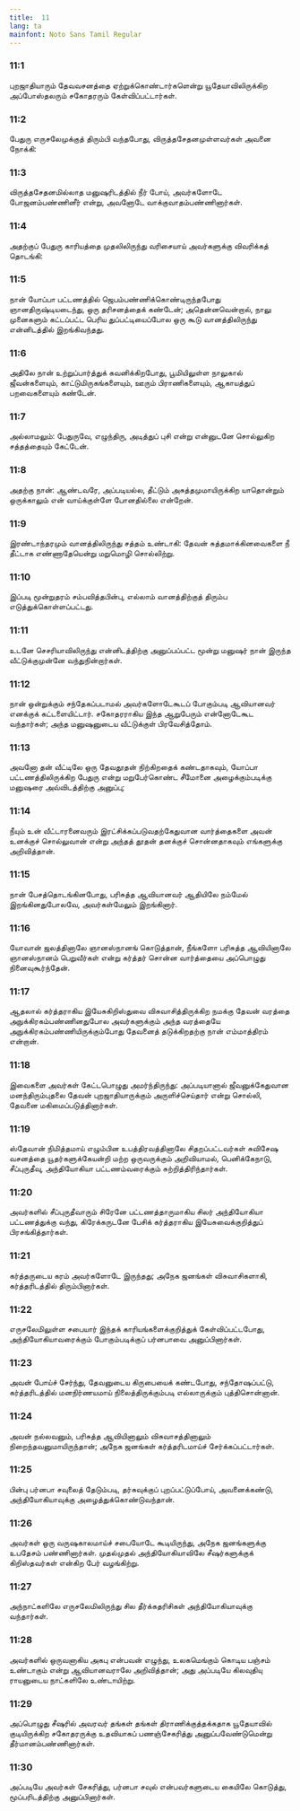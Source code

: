 ```yaml
---
title:  11
lang: ta
mainfont: Noto Sans Tamil Regular
---
```


###  11:1

புறஜாதியாரும் தேவவசனத்தை ஏற்றுக்கொண்டார்களென்று யூதேயாவிலிருக்கிற அப்போஸ்தலரும் சகோதரரும் கேள்விப்பட்டார்கள்.

###  11:2

பேதுரு எருசலேமுக்குத் திரும்பி வந்தபோது, விருத்தசேதனமுள்ளவர்கள் அவனை நோக்கி:

###  11:3

விருத்தசேதனமில்லாத மனுஷரிடத்தில் நீர் போய், அவர்களோடே போஜனம்பண்ணினீர் என்று, அவனோடே வாக்குவாதம்பண்ணினார்கள்.

###  11:4

அதற்குப் பேதுரு காரியத்தை முதலிலிருந்து வரிசையாய் அவர்களுக்கு விவரிக்கத் தொடங்கி:

###  11:5

நான் யோப்பா பட்டணத்தில் ஜெபம்பண்ணிக்கொண்டிருந்தபோது ஞானதிருஷ்டியடைந்து, ஒரு தரிசனத்தைக் கண்டேன்; அதென்னவென்றால், நாலு முனைகளும் கட்டப்பட்ட பெரிய துப்பட்டியைப்போல ஒரு கூடு வானத்திலிருந்து என்னிடத்தில் இறங்கிவந்தது.

###  11:6

அதிலே நான் உற்றுப்பார்த்துக் கவனிக்கிறபோது, பூமியிலுள்ள நாலுகால் ஜீவன்களையும், காட்டுமிருகங்களையும், ஊரும் பிராணிகளையும், ஆகாயத்துப் பறவைகளையும் கண்டேன்.

###  11:7

அல்லாமலும்: பேதுருவே, எழுந்திரு, அடித்துப் புசி என்று என்னுடனே சொல்லுகிற சத்தத்தையும் கேட்டேன்.

###  11:8

அதற்கு நான்: ஆண்டவரே, அப்படியல்ல, தீட்டும் அசுத்தமுமாயிருக்கிற யாதொன்றும் ஒருக்காலும் என் வாய்க்குள்ளே போனதில்லை என்றேன்.

###  11:9

இரண்டாந்தரமும் வானத்திலிருந்து சத்தம் உண்டாகி: தேவன் சுத்தமாக்கினவைகளை நீ தீட்டாக எண்ணாதேயென்று மறுமொழி சொல்லிற்று.

###  11:10

இப்படி மூன்றுதரம் சம்பவித்தபின்பு, எல்லாம் வானத்திற்குத் திரும்ப எடுத்துக்கொள்ளப்பட்டது.

###  11:11

உடனே செசரியாவிலிருந்து என்னிடத்திற்கு அனுப்பப்பட்ட மூன்று மனுஷர் நான் இருந்த வீட்டுக்குமுன்னே வந்துநின்றார்கள்.

###  11:12

நான் ஒன்றுக்கும் சந்தேகப்படாமல் அவர்களோடேகூடப் போகும்படி ஆவியானவர் எனக்குக் கட்டளையிட்டார். சகோதரராகிய இந்த ஆறுபேரும் என்னோடேகூட வந்தார்கள்; அந்த மனுஷனுடைய வீட்டுக்குள் பிரவேசித்தோம்.

###  11:13

அவனோ தன் வீட்டிலே ஒரு தேவதூதன் நிற்கிறதைக் கண்டதாகவும், யோப்பா பட்டணத்திலிருக்கிற பேதுரு என்று மறுபேர்கொண்ட சீமோனை அழைக்கும்படிக்கு மனுஷரை அவ்விடத்திற்கு அனுப்பு;

###  11:14

நீயும் உன் வீட்டாரனைவரும் இரட்சிக்கப்படுவதற்கேதுவான வார்த்தைகளை அவன் உனக்குச் சொல்லுவான் என்று அந்தத் தூதன் தனக்குச் சொன்னதாகவும் எங்களுக்கு அறிவித்தான்.

###  11:15

நான் பேசத்தொடங்கினபோது, பரிசுத்த ஆவியானவர் ஆதியிலே நம்மேல் இறங்கினதுபோலவே, அவர்கள்மேலும் இறங்கினார்.

###  11:16

யோவான் ஜலத்தினாலே ஞானஸ்நானங் கொடுத்தான், நீங்களோ பரிசுத்த ஆவியினாலே ஞானஸ்நானம் பெறுவீர்கள் என்று கர்த்தர் சொன்ன வார்த்தையை அப்பொழுது நினைவுகூர்ந்தேன்.

###  11:17

ஆதலால் கர்த்தராகிய இயேசுகிறிஸ்துவை விசுவாசித்திருக்கிற நமக்கு தேவன் வரத்தை அநுக்கிரகம்பண்ணினதுபோல அவர்களுக்கும் அந்த வரத்தையே அநுக்கிரகம்பண்ணியிருக்கும்போது தேவனைத் தடுக்கிறதற்கு நான் எம்மாத்திரம் என்றான்.

###  11:18

இவைகளை அவர்கள் கேட்டபொழுது அமர்ந்திருந்து: அப்படியானால் ஜீவனுக்கேதுவான மனந்திரும்புதலை தேவன் புறஜாதியாருக்கும் அருளிச்செய்தார் என்று சொல்லி, தேவனை மகிமைப்படுத்தினார்கள்.

###  11:19

ஸ்தேவான் நிமித்தமாய் எழும்பின உபத்திரவத்தினாலே சிதறப்பட்டவர்கள் சுவிசேஷ வசனத்தை யூதர்களுக்கேயன்றி மற்ற ஒருவருக்கும் அறிவியாமல், பெனிக்கேநாடு, சீப்புருதீவு, அந்தியோகியா பட்டணம்வரைக்கும் சுற்றித்திரிந்தார்கள்.

###  11:20

அவர்களில் சீப்புருதீவாரும் சிரேனே பட்டணத்தாருமாகிய சிலர் அந்தியோகியா பட்டணத்துக்கு வந்து, கிரேக்கருடனே பேசிக் கர்த்தராகிய இயேசுவைக்குறித்துப் பிரசங்கித்தார்கள்.

###  11:21

கர்த்தருடைய கரம் அவர்களோடே இருந்தது; அநேக ஜனங்கள் விசுவாசிகளாகி, கர்த்தரிடத்தில் திரும்பினார்கள்.

###  11:22

எருசலேமிலுள்ள சபையார் இந்தக் காரியங்களைக்குறித்துக் கேள்விப்பட்டபோது, அந்தியோகியாவரைக்கும் போகும்படிக்குப் பர்னபாவை அனுப்பினார்கள்.

###  11:23

அவன் போய்ச் சேர்ந்து, தேவனுடைய கிருபையைக் கண்டபோது, சந்தோஷப்பட்டு, கர்த்தரிடத்தில் மனநிர்ணயமாய் நிலைத்திருக்கும்படி எல்லாருக்கும் புத்திசொன்னான்.

###  11:24

அவன் நல்லவனும், பரிசுத்த ஆவியினாலும் விசுவாசத்தினாலும் நிறைந்தவனுமாயிருந்தான்; அநேக ஜனங்கள் கர்த்தரிடமாய்ச் சேர்க்கப்பட்டார்கள்.

###  11:25

பின்பு பர்னபா சவுலைத் தேடும்படி, தர்சுவுக்குப் புறப்பட்டுப்போய், அவனைக்கண்டு, அந்தியோகியாவுக்கு அழைத்துக்கொண்டுவந்தான்.

###  11:26

அவர்கள் ஒரு வருஷகாலமாய்ச் சபையோடே கூடியிருந்து, அநேக ஜனங்களுக்கு உபதேசம் பண்ணினார்கள். முதல்முதல் அந்தியோகியாவிலே சீஷர்களுக்குக் கிறிஸ்தவர்கள் என்கிற பேர் வழங்கிற்று.

###  11:27

அந்நாட்களிலே எருசலேமிலிருந்து சில தீர்க்கதரிசிகள் அந்தியோகியாவுக்கு வந்தார்கள்.

###  11:28

அவர்களில் ஒருவனாகிய அகபு என்பவன் எழுந்து, உலகமெங்கும் கொடிய பஞ்சம் உண்டாகும் என்று ஆவியானவராலே அறிவித்தான்; அது அப்படியே கிலவுதியு ராயனுடைய நாட்களிலே உண்டாயிற்று.

###  11:29

அப்பொழுது சீஷரில் அவரவர் தங்கள் தங்கள் திராணிக்குத்தக்கதாக யூதேயாவில் குடியிருக்கிற சகோதரருக்கு உதவியாகப் பணஞ்சேகரித்து அனுப்பவேண்டுமென்று தீர்மானம்பண்ணினார்கள்.

###  11:30

அப்படியே அவர்கள் சேகரித்து, பர்னபா சவுல் என்பவர்களுடைய கையிலே கொடுத்து, மூப்பரிடத்திற்கு அனுப்பினார்கள்.

